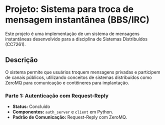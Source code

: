 # Projeto: Sistema para troca de mensagem instantânea (BBS/IRC)

Este projeto é uma implementação de um sistema de mensagens instantâneas desenvolvido para a disciplina de Sistemas Distribuídos (CC7261).

## Descrição

O sistema permite que usuários troquem mensagens privadas e participem de canais públicos, utilizando conceitos de sistemas distribuídos como ZeroMQ para comunicação e contêineres para implantação.

### Parte 1: Autenticação com Request-Reply
- **Status:** Concluído
- **Componentes:** `auth_server` e `client` em Python.
- **Padrão de Comunicação:** Request-Reply com ZeroMQ.